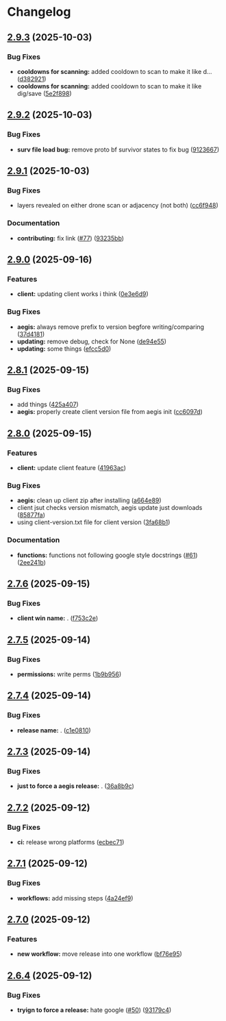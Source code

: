 # Changelog

## [2.9.3](https://github.com/AEGIS-GAME/aegis/compare/aegis-v2.9.2...aegis-v2.9.3) (2025-10-03)


### Bug Fixes

* **cooldowns for scanning:** added cooldown to scan to make it like d… ([d382921](https://github.com/AEGIS-GAME/aegis/commit/d382921e2615aed80e4afccfb23db1de890d63c4))
* **cooldowns for scanning:** added cooldown to scan to make it like dig/save ([5e2f898](https://github.com/AEGIS-GAME/aegis/commit/5e2f8987b0b87aca491d98600bcd83fc676fcd71))

## [2.9.2](https://github.com/AEGIS-GAME/aegis/compare/aegis-v2.9.1...aegis-v2.9.2) (2025-10-03)


### Bug Fixes

* **surv file load bug:** remove proto bf survivor states to fix bug ([9123667](https://github.com/AEGIS-GAME/aegis/commit/91236672fb46a43843c6c52297f46114ae06ecc7))

## [2.9.1](https://github.com/AEGIS-GAME/aegis/compare/aegis-v2.9.0...aegis-v2.9.1) (2025-10-03)


### Bug Fixes

* layers revealed on either drone scan or adjacency (not both) ([cc6f948](https://github.com/AEGIS-GAME/aegis/commit/cc6f94873022b4bcb727ea7d548e1ea2043473aa))


### Documentation

* **contributing:** fix link ([#77](https://github.com/AEGIS-GAME/aegis/issues/77)) ([93235bb](https://github.com/AEGIS-GAME/aegis/commit/93235bb6bbd612e2b1e2d23d3c672f37edd25b91))

## [2.9.0](https://github.com/AEGIS-GAME/aegis/compare/aegis-v2.8.1...aegis-v2.9.0) (2025-09-16)


### Features

* **client:** updating client works i think ([0e3e6d9](https://github.com/AEGIS-GAME/aegis/commit/0e3e6d99776d6439f204458fbc90b2a4600c476a))


### Bug Fixes

* **aegis:** always remove prefix to version begfore writing/comparing ([37d4181](https://github.com/AEGIS-GAME/aegis/commit/37d4181378fba7d2b52d60e214a4c770629ba014))
* **updating:** remove debug, check for None ([de94e55](https://github.com/AEGIS-GAME/aegis/commit/de94e55907452ff8a3a9a6707ead9d1ba2f95c21))
* **updating:** some things ([efcc5d0](https://github.com/AEGIS-GAME/aegis/commit/efcc5d0a332167388942b8ffdd0e5ff7cc502a81))

## [2.8.1](https://github.com/AEGIS-GAME/aegis/compare/aegis-v2.8.0...aegis-v2.8.1) (2025-09-15)


### Bug Fixes

* add things ([425a407](https://github.com/AEGIS-GAME/aegis/commit/425a407464e62a06eefc8f03aabc418a01f0fe59))
* **aegis:** properly create client version file from aegis init ([cc6097d](https://github.com/AEGIS-GAME/aegis/commit/cc6097de9a3936fee9660b42c8edfa70ef673222))

## [2.8.0](https://github.com/AEGIS-GAME/aegis/compare/aegis-v2.7.6...aegis-v2.8.0) (2025-09-15)


### Features

* **client:** update client feature ([41963ac](https://github.com/AEGIS-GAME/aegis/commit/41963ac38061bdfd20b010933603e7a94a80a10e))


### Bug Fixes

* **aegis:** clean up client zip after installing ([a664e89](https://github.com/AEGIS-GAME/aegis/commit/a664e897831c6762f10e54b3a507cdc3e0d6c17e))
* client jsut checks version mismatch, aegis update just downloads ([85877fa](https://github.com/AEGIS-GAME/aegis/commit/85877fa7f45afe54710a6d071553e8604dc96967))
* using client-version.txt file for client version ([3fa68b1](https://github.com/AEGIS-GAME/aegis/commit/3fa68b1a468199095fc9571f15172c8c0c46f65e))


### Documentation

* **functions:** functions not following google style docstrings ([#61](https://github.com/AEGIS-GAME/aegis/issues/61)) ([2ee241b](https://github.com/AEGIS-GAME/aegis/commit/2ee241b120d738b742317ef033bd5a18c5a682fe))

## [2.7.6](https://github.com/AEGIS-GAME/aegis/compare/aegis-v2.7.5...aegis-v2.7.6) (2025-09-15)


### Bug Fixes

* **client win name:** . ([f753c2e](https://github.com/AEGIS-GAME/aegis/commit/f753c2e7860b99f1fce092401b57c2139441f8f0))

## [2.7.5](https://github.com/AEGIS-GAME/aegis/compare/aegis-v2.7.4...aegis-v2.7.5) (2025-09-14)


### Bug Fixes

* **permissions:** write perms ([1b9b956](https://github.com/AEGIS-GAME/aegis/commit/1b9b9563693f54bf4521e64535bf5d2c2d4513c6))

## [2.7.4](https://github.com/AEGIS-GAME/aegis/compare/aegis-v2.7.3...aegis-v2.7.4) (2025-09-14)


### Bug Fixes

* **release name:** . ([c1e0810](https://github.com/AEGIS-GAME/aegis/commit/c1e08103e627b6dc3d8bbb96a5622c464f67abee))

## [2.7.3](https://github.com/AEGIS-GAME/aegis/compare/aegis-v2.7.2...aegis-v2.7.3) (2025-09-14)


### Bug Fixes

* **just to force a aegis release:** . ([36a8b9c](https://github.com/AEGIS-GAME/aegis/commit/36a8b9cebef495eed3ce8f02b813ed2a95fda448))

## [2.7.2](https://github.com/AEGIS-GAME/aegis/compare/aegis-v2.7.1...aegis-v2.7.2) (2025-09-12)


### Bug Fixes

* **ci:** release wrong platforms ([ecbec71](https://github.com/AEGIS-GAME/aegis/commit/ecbec71816f5f2be925f38ef0fb60ef8a42bbc6c))

## [2.7.1](https://github.com/AEGIS-GAME/aegis/compare/aegis-v2.7.0...aegis-v2.7.1) (2025-09-12)


### Bug Fixes

* **workflows:** add missing steps ([4a24ef9](https://github.com/AEGIS-GAME/aegis/commit/4a24ef930a0fa86da488b1dbfcbde4c63feeabad))

## [2.7.0](https://github.com/AEGIS-GAME/aegis/compare/aegis-v2.6.4...aegis-v2.7.0) (2025-09-12)


### Features

* **new workflow:** move release into one workflow ([bf76e95](https://github.com/AEGIS-GAME/aegis/commit/bf76e95af4b9afdefd75a0a9cc1c09e1d29505da))

## [2.6.4](https://github.com/AEGIS-GAME/aegis/compare/aegis-v2.6.3...aegis-v2.6.4) (2025-09-12)


### Bug Fixes

* **tryign to force a release:** hate google ([#50](https://github.com/AEGIS-GAME/aegis/issues/50)) ([93179c4](https://github.com/AEGIS-GAME/aegis/commit/93179c4935cf98ee3b50197d0a60b034db0905fd))
